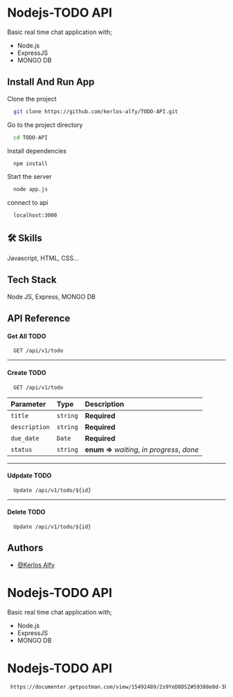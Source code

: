 # Nodejs-TODO API

Basic real time chat application with;

- Node.js
- ExpressJS
- MONGO DB

## Install And Run App

Clone the project

```bash
  git clone https://github.com/kerlos-alfy/TODO-API.git

```

Go to the project directory

```bash
  cd TODO-API
```

Install dependencies

```bash
  npm install
```

Start the server

```bash
  node app.js
```

connect to api

```bash
  localhost:3000
```

## 🛠 Skills

Javascript, HTML, CSS...

## Tech Stack

Node JS, Express, MONGO DB

## API Reference

#### Get All TODO

```http
  GET /api/v1/todo
```

---

#### Create TODO

```http
  GET /api/v1/todo
```

| Parameter     | Type     | Description                                        |
| :------------ | :------- | :------------------------------------------------- |
| `title`       | `string` | **Required**                                       |
| `description` | `string` | **Required**                                       |
| `due_date`    | `Date`   | **Required**                                       |
| `status`      | `string` | **enum** **=>** _waiting_, _in_ _progress_, _done_ |

---

#### Udpdate TODO

```http
  Update /api/v1/todo/${id}
```

---

#### Delete TODO

```http
  Update /api/v1/todo/${id}
```

## Authors

- [@Kerlos Alfy](https://github.com/kerlos-alfy)

# Nodejs-TODO API

Basic real time chat application with;

- Node.js
- ExpressJS
- MONGO DB

# Nodejs-TODO API

```bash
 https://documenter.getpostman.com/view/15492489/2s9YeD8DSZ#59388e0d-3b76-477c-8a77-87a73e3cf23f

```
